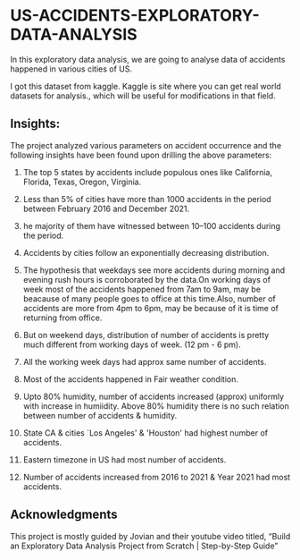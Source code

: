 # US-ACCIDENTS-EXPLORATORY-DATA-ANALYSIS
In this exploratory data analysis, we are going to analyse data of accidents happened in various cities of US.

I got this dataset from kaggle. Kaggle is site where you can get real world datasets for analysis., which will be useful for modifications in that field.
## Insights:
The project analyzed various parameters on accident occurrence and the following insights have been found upon drilling the above parameters:

1. The top 5 states by accidents include populous ones like California, Florida, Texas, Oregon, Virginia.

2. Less than 5% of cities have more than 1000 accidents in the period between February 2016 and December 2021.

3. he majority of them have witnessed between 10–100 accidents during the period.

4. Accidents by cities follow an exponentially decreasing distribution.

5. The hypothesis that weekdays see more accidents during morning and evening rush hours is corroborated by the data.On working days of week most of the accidents happened from 7am to 9am, may be beacause of many people goes to office at this time.Also, number of accidents are more from 4pm to 6pm, may be because of it is time of returning from office.

6. But on weekend days, distribution of number of accidents is pretty much different from working days of week. (12 pm - 6 pm).

7. All the working week days had approx same number of accidents.

8. Most of the accidents happened in Fair weather condition.

9. Upto 80% humidity, number of accidents increased (approx) uniformly with increase in humiidity. Above 80% humidity there is no such relation between number of accidents & humidity.

10. State CA & cities `Los Angeles' & 'Houston' had highest number of accidents.

11. Eastern timezone in US had most number of accidents.

12. Number of accidents increased from 2016 to 2021 & Year 2021 had most accidents.



## Acknowledgments
This project is mostly guided by Jovian and their youtube video titled, “Build an Exploratory Data Analysis Project from Scratch | Step-by-Step Guide”
